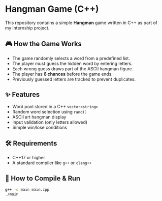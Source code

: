 # Hangman Game (C++)

This repository contains a simple **Hangman** game written in C++ as part of my internship project.

## 🎮 How the Game Works
- The game randomly selects a word from a predefined list.
- The player must guess the hidden word by entering letters.
- Each wrong guess draws part of the ASCII hangman figure.
- The player has **6 chances** before the game ends.
- Previously guessed letters are tracked to prevent duplicates.

## ✨ Features
- Word pool stored in a C++ `vector<string>`
- Random word selection using `rand()`
- ASCII art hangman display
- Input validation (only letters allowed)
- Simple win/lose conditions

## 🛠️ Requirements
- C++17 or higher
- A standard compiler like `g++` or `clang++`

## 🚀 How to Compile & Run
```bash
g++ -o main main.cpp
./main
